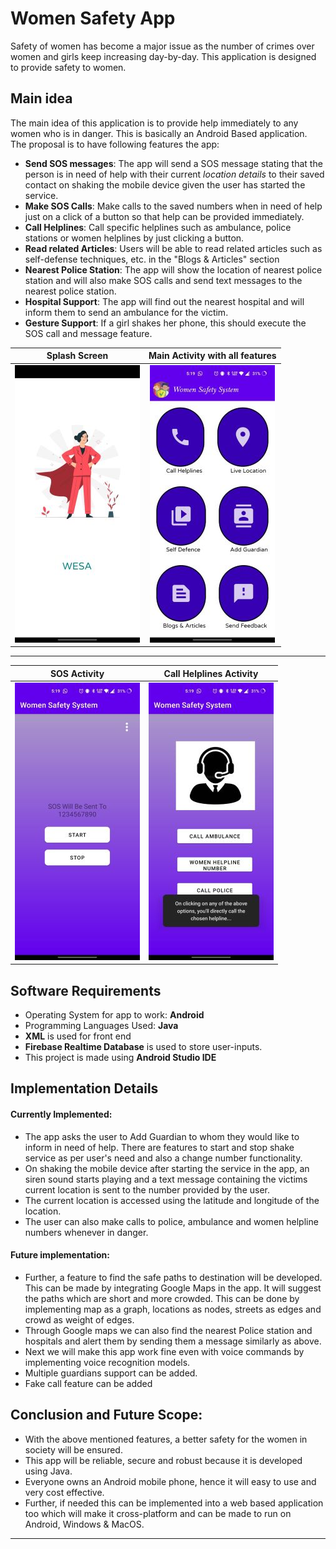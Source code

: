 # Women Safety App
Safety of women has become a major issue as the number of crimes over women and girls keep increasing day-by-day. This application is designed to provide safety to women.

## Main idea
The main idea of this application is to provide help immediately to any women who is in danger. This is basically an Android Based application. The proposal is to have following features the app:
- **Send SOS messages**: The app will send a SOS message stating that the person is in need of help with their current _location details_ to their saved contact on shaking the mobile device given the user has started the service.
- **Make SOS Calls**: Make calls to the saved numbers when in need of help just on a click of a button so that help can be provided immediately.
- **Call Helplines**: Call specific helplines such as ambulance, police stations or women helplines by just clicking a button.
- **Read related Articles**: Users will be able to read related articles such as self-defense techniques, etc. in the "Blogs & Articles" section 
- **Nearest Police Station**: The app will show the location of nearest police station and will also make SOS calls and send text messages to the nearest police station.
- **Hospital Support**: The app will find out the nearest hospital and will inform them to send an ambulance for the victim.
- **Gesture Support**: If a girl shakes her phone, this should execute the SOS call and message feature.

Splash Screen            |  Main Activity with all features
:-------------------------:|:-------------------------:
![](./app/src/main/res/drawable/splash_screen.jpg)  |  ![](./app/src/main/res/drawable/main_activity.jpg)

--------------------------------------------------------------------------------------------------------------

SOS Activity            |  Call Helplines Activity
:-------------------------:|:-------------------------:
![](./app/src/main/res/drawable/sos_activity.jpg)  |  ![](./app/src/main/res/drawable/call_helplines_activity.jpg)


## Software Requirements

- Operating System for app to work: **Android**
- Programming Languages Used: **Java**
- **XML** is used for front end
- **Firebase Realtime Database** is used to store user-inputs.
- This project is made using **Android Studio IDE**

## Implementation Details
#### Currently Implemented:
- The app asks the user to Add Guardian to whom they would like to inform in need of help. There are features to start and stop shake service as per user's need and also a change number functionality.
- On shaking the mobile device after starting the service in the app, an siren sound starts playing and a text message containing the victims current location is sent to the number provided by the user.
- The current location is accessed using the latitude and longitude of the location.
- The user can also make calls to police, ambulance and women helpline numbers whenever in danger.

#### Future implementation:
- Further, a feature to find the safe paths to destination will be developed. This can be made by integrating Google Maps in the app. It will suggest the paths which are short and more crowded. This can be done by implementing map as a graph, locations as nodes, streets as edges and crowd as weight of edges. 
- Through Google maps we can also find the nearest Police station and hospitals and alert them by sending them a message similarly as above.
- Next we will make this app work fine even with voice commands by implementing voice recognition models.
- Multiple guardians support can be added.
- Fake call feature can be added

## Conclusion and Future Scope:
- With the above mentioned features, a better safety for the women in society will be ensured.
- This app will be reliable, secure and robust because it is developed using Java.
- Everyone owns an Android mobile phone, hence it will easy to use and very cost effective.
- Further, if needed this can be implemented into a web based application too which will make it cross-platform and can be made to run on Android, Windows & MacOS.
-------


